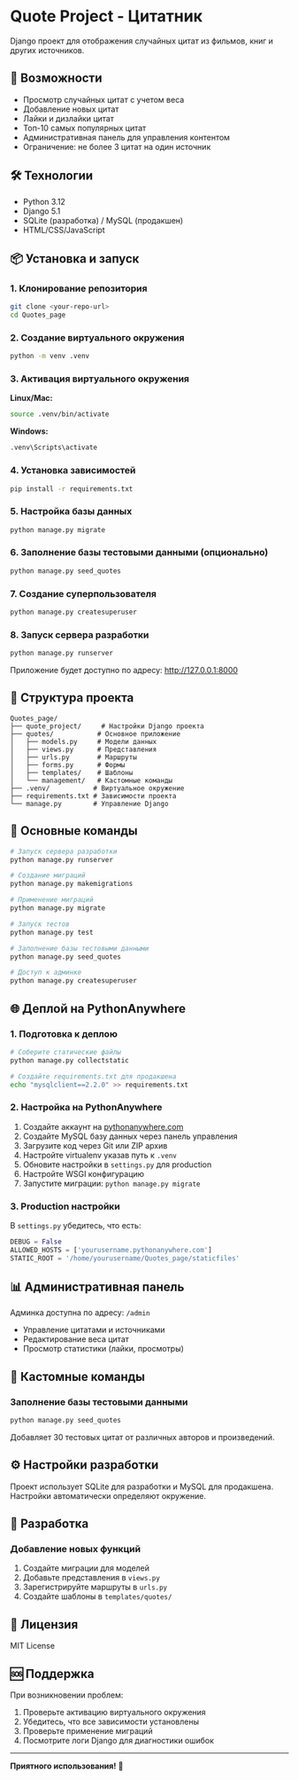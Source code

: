 
# Quote Project - Цитатник

Django проект для отображения случайных цитат из фильмов, книг и других источников.

## 🚀 Возможности

- Просмотр случайных цитат с учетом веса
- Добавление новых цитат
- Лайки и дизлайки цитат
- Топ-10 самых популярных цитат
- Административная панель для управления контентом
- Ограничение: не более 3 цитат на один источник

## 🛠️ Технологии

- Python 3.12
- Django 5.1
- SQLite (разработка) / MySQL (продакшен)
- HTML/CSS/JavaScript

## 📦 Установка и запуск

### 1. Клонирование репозитория

```bash
git clone <your-repo-url>
cd Quotes_page
```

### 2. Создание виртуального окружения

```bash
python -m venv .venv
```

### 3. Активация виртуального окружения

**Linux/Mac:**
```bash
source .venv/bin/activate
```

**Windows:**
```bash
.venv\Scripts\activate
```

### 4. Установка зависимостей

```bash
pip install -r requirements.txt
```

### 5. Настройка базы данных

```bash
python manage.py migrate
```

### 6. Заполнение базы тестовыми данными (опционально)

```bash
python manage.py seed_quotes
```

### 7. Создание суперпользователя

```bash
python manage.py createsuperuser
```

### 8. Запуск сервера разработки

```bash
python manage.py runserver
```

Приложение будет доступно по адресу: http://127.0.0.1:8000

## 📁 Структура проекта

```
Quotes_page/
├── quote_project/     # Настройки Django проекта
├── quotes/           # Основное приложение
│   ├── models.py     # Модели данных
│   ├── views.py      # Представления
│   ├── urls.py       # Маршруты
│   ├── forms.py      # Формы
│   ├── templates/    # Шаблоны
│   └── management/   # Кастомные команды
├── .venv/           # Виртуальное окружение
├── requirements.txt # Зависимости проекта
└── manage.py        # Управление Django
```

## 🎯 Основные команды

```bash
# Запуск сервера разработки
python manage.py runserver

# Создание миграций
python manage.py makemigrations

# Применение миграций
python manage.py migrate

# Запуск тестов
python manage.py test

# Заполнение базы тестовыми данными
python manage.py seed_quotes

# Доступ к админке
python manage.py createsuperuser
```

## 🌐 Деплой на PythonAnywhere

### 1. Подготовка к деплою

```bash
# Соберите статические файлы
python manage.py collectstatic

# Создайте requirements.txt для продакшена
echo "mysqlclient==2.2.0" >> requirements.txt
```

### 2. Настройка на PythonAnywhere

1. Создайте аккаунт на [pythonanywhere.com](https://www.pythonanywhere.com)
2. Создайте MySQL базу данных через панель управления
3. Загрузите код через Git или ZIP архив
4. Настройте virtualenv указав путь к `.venv`
5. Обновите настройки в `settings.py` для production
6. Настройте WSGI конфигурацию
7. Запустите миграции: `python manage.py migrate`

### 3. Production настройки

В `settings.py` убедитесь, что есть:

```python
DEBUG = False
ALLOWED_HOSTS = ['yourusername.pythonanywhere.com']
STATIC_ROOT = '/home/yourusername/Quotes_page/staticfiles'
```

## 📊 Административная панель

Админка доступна по адресу: `/admin`
- Управление цитатами и источниками
- Редактирование веса цитат
- Просмотр статистики (лайки, просмотры)

## 🔧 Кастомные команды

### Заполнение базы тестовыми данными

```bash
python manage.py seed_quotes
```

Добавляет 30 тестовых цитат от различных авторов и произведений.

## ⚙️ Настройки разработки

Проект использует SQLite для разработки и MySQL для продакшена. 
Настройки автоматически определяют окружение.

## 🤝 Разработка

### Добавление новых функций

1. Создайте миграции для моделей
2. Добавьте представления в `views.py`
3. Зарегистрируйте маршруты в `urls.py`
4. Создайте шаблоны в `templates/quotes/`

## 📝 Лицензия

MIT License

## 🆘 Поддержка

При возникновении проблем:
1. Проверьте активацию виртуального окружения
2. Убедитесь, что все зависимости установлены
3. Проверьте применение миграций
4. Посмотрите логи Django для диагностики ошибок

---

**Приятного использования!** 🎉
```